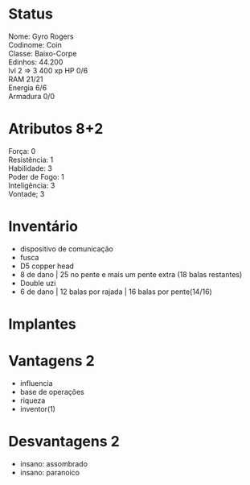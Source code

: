 # Status
Nome: Gyro Rogers  
Codinome: Coin  
Classe: Baixo-Corpe  
Edinhos: 44.200  
lvl 2 => 3
400 xp
HP 0/6   
RAM 21/21   
Energia 6/6   
Armadura 0/0   

# Atributos 8+2
Força: 0  
Resistência: 1  
Habilidade: 3  
Poder de Fogo: 1   
Inteligência: 3  
Vontade; 3   

# Inventário
- dispositivo de comunicação
- fusca
- D5 copper head
 - 8 de dano | 25 no pente e mais um pente extra (18 balas restantes) 
- Double uzi
 - 6 de dano | 12 balas por rajada | 16 balas por pente(14/16)

# Implantes 

# Vantagens 2 
- influencia
- base de operações
- riqueza
- inventor(1)
# Desvantagens 2
- insano: assombrado
- insano: paranoico